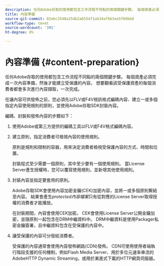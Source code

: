 ```yaml
---
description: 任何Adobe存取的使用都包含工作流程不同點的兩個關鍵步驟。 每個資產必須完成一次內容準備，然後才能建立受保護的內容。 想要觀看該受保護資產的每個消費者都會多次進行內容擷取，一次完成。
title: 內容準備
source-git-commit: 02ebc3548a254b2a6554f1ab34afbb3ea5f09bb8
workflow-type: tm+mt
source-wordcount: '391'
ht-degree: 0%

---
```


# 內容準備 {#content-preparation}

任何Adobe存取的使用都包含工作流程不同點的兩個關鍵步驟。 每個資產必須完成一次內容準備，然後才能建立受保護的內容。 想要觀看該受保護資產的每個消費者都會多次進行內容擷取，一次完成。

在讓內容可供發佈之前，您必須先以FLV或F4V視訊格式編碼內容、建立一或多個指定內容使用規則的原則，並使用Adobe存取SDK封裝內容。

編碼、封裝和發佈內容的步驟如下：

1. 使用Adobe或第三方提供的編碼工具以FLV或F4V格式編碼內容。
1. 建立原則，指定消費者可檢視內容的使用規則。

   原則是規則和限制的容器，用來決定消費者檢視受保護內容的方式、時間和位置。

   封裝程式至少需要一個原則，其中至少要有一個使用規則。 當License Server產生授權時，您可以覆寫使用規則，並新增其他使用規則。

1. 封裝內容並指定要套用的原則。

   Adobe存取SDK會使用內容加密金鑰(CEK)加密內容，並將一或多個原則繫結至內容。 結果會產生*protected內容檔案*只有從對應的License Server取得授權的消費者才能播放。

   在封裝期間，內容會使用CEK加密。 CEK會使用License Server公開金鑰加密，並隨原則一起包含在DRM中繼資料中。 DRM中繼資料是使用Packager私密金鑰簽署，且中繼資料包含在受保護的內容中。

1. 讓受保護的內容可分發給消費者。

   受保護的內容通常會使用內容發佈網路(CDN)發佈。 CDN可使用使用者端執行階段支援的任何機制，例如Flash Media Server、用於多位元速率串流的AdobeHTTP Dynamic Streaming，或用於漸進式下載的HTTP網頁伺服器。
